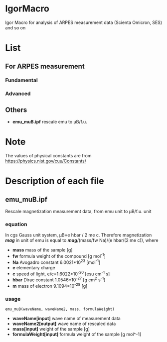 # IgorMacro
Igor Macro for analysis of ARPES measurement data (Scienta Omicron, SES) and so on

# List

## For ARPES measurement 
### Fundamental

### Advanced


## Others
- **emu_muB.ipf** rescale emu to &mu;B/f.u.

# Note
The values of physical constants are from https://physics.nist.gov/cuu/Constants/

# Description of each file

## emu_muB.ipf
Rescale magnetization measurement data, from emu unit to &mu;B/f.u. unit

### equation
In cgs Gauss unit system, &mu;B=e hbar / 2 me c.
Therefore magnetization ***mag*** in unit of emu is equal to ***mag***/(mass/fw Na)/(e hbar/(2 me c)), where
- **mass** mass of the sample [g]
- **fw** formula weight of the compound [g mol<sup>-1</sup>]
- **Na** Avogadro constant 6.0021\*10<sup>23</sup> [mol<sup>-1</sup>]
- **e** elementary charge
- **c** speed of light, e/c=1.6022\*10<sup>-20</sup> [esu cm<sup>-1</sup> s]
- **hbar** Dirac constant 1.0546\*10<sup>-27</sup> [g cm<sup>2</sup> s<sup>-1</sup>]
- **m** mass of electron 9.1094\*10<sup>-28</sup> [g]

### usage
```
emu_muB(waveName, waveName2, mass, formulaWeight)
```
- **waveName[input]** wave name of measurement data
- **waveName2[output]** wave name of rescaled data
- **mass[input]** weight of the sample [g]
- **formulaWeight[input]** formula weight of the sample [g mol^-1]
